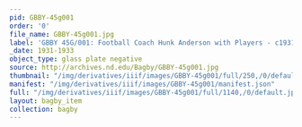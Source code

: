 ```yaml
---
pid: GBBY-45g001
order: '0'
file_name: GBBY-45g001.jpg
label: 'GBBY 45G/001: Football Coach Hunk Anderson with Players - c1931-1933'
_date: 1931-1933
object_type: glass plate negative
source: http://archives.nd.edu/Bagby/GBBY-45g001.jpg
thumbnail: "/img/derivatives/iiif/images/GBBY-45g001/full/250,/0/default.jpg"
manifest: "/img/derivatives/iiif/images/GBBY-45g001/manifest.json"
full: "/img/derivatives/iiif/images/GBBY-45g001/full/1140,/0/default.jpg"
layout: bagby_item
collection: bagby
---
```

